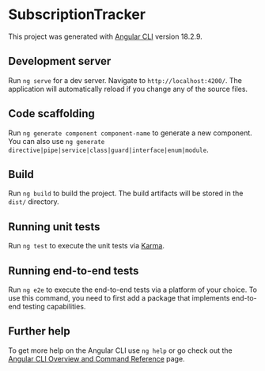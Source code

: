 # SubscriptionTracker

This project was generated with [Angular CLI](https://github.com/angular/angular-cli) version 18.2.9.

## Development server

Run `ng serve` for a dev server. Navigate to `http://localhost:4200/`. The application will automatically reload if you change any of the source files.

## Code scaffolding

Run `ng generate component component-name` to generate a new component. You can also use `ng generate directive|pipe|service|class|guard|interface|enum|module`.

## Build

Run `ng build` to build the project. The build artifacts will be stored in the `dist/` directory.

## Running unit tests

Run `ng test` to execute the unit tests via [Karma](https://karma-runner.github.io).

## Running end-to-end tests

Run `ng e2e` to execute the end-to-end tests via a platform of your choice. To use this command, you need to first add a package that implements end-to-end testing capabilities.

## Further help

To get more help on the Angular CLI use `ng help` or go check out the [Angular CLI Overview and Command Reference](https://angular.dev/tools/cli) page.


<!-- 
Subscription Management & Spending Tracker
Concept:
•	Users can log their various subscriptions (Netflix, Spotify, gym memberships, etc.).
•	A dashboard shows how much is being spent monthly on subscriptions and compares it to montly and yearly spends.
•	Offer suggestions for consolidating or eliminating unnecessary subscriptions.
•	Used Firebase to store user subscriptions and spending data.
•	Free hosting: Firebase Hosting or Vercel.
Why it’s great: Subscription-based spending is a modern issue, and tracking them efficiently adds a unique angle to typical expense trackers. Plus, the reminder feature shows thoughtful user experience design.
 -->
